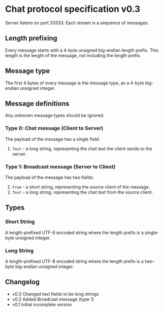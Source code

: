 # Chat protocol specification v0.3

Server listens on port 33333. Each stream is a sequence of messages.

## Length prefixing

Every message starts with a 4-byte unsigned big-endian length prefix. This length is the length of the message, not including the length prefix.

## Message type

The first 4 bytes of every message is the message type, as a 4-byte big-endian unsigned integer.

## Message definitions

Any unknown message types should be ignored.

### Type 0: Chat message (Client to Server)

The payload of the message has a single field:

1. `Text` - a long string, representing the chat text the client sends to the server.

### Type 1: Broadcast message (Server to Client)

The payload of the message has two fields:

1. `From` - a short string, representing the source client of the message.
2. `Text` - a long string, representing the chat text from the source client.

## Types

### Short String

A length-prefixed UTF-8 encoded string where the length prefix is a single-byte unsigned integer.

### Long String

A length-prefixed UTF-8 encoded string where the length prefix is a two-byte big-endian unsigned integer.

## Changelog

* v0.3 Changed text fields to be long strings
* v0.2 Added Broadcast message (type 1)
* v0.1 Initial incomplete version